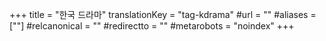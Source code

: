 +++
title = "한국 드라마"
translationKey = "tag-kdrama"
#url = ""
#aliases = [""]
#relcanonical = ""
#redirectto = ""
#metarobots = "noindex"
+++
